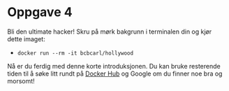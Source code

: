 Oppgave 4
=========

Bli den ultimate hacker! Skru på mørk bakgrunn i terminalen din og kjør dette imaget:

* `docker run --rm -it bcbcarl/hollywood`


Nå er du ferdig med denne korte introduksjonen. Du kan bruke resterende tiden til å søke litt rundt på [Docker Hub](https://hub.docker.com/) og Google om du finner noe bra og morsomt!